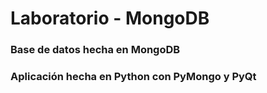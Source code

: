 # Laboratorio - MongoDB

### Base de datos hecha en MongoDB
### Aplicación hecha en Python con PyMongo y PyQt
